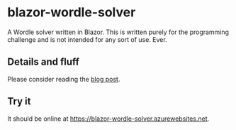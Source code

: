 # blazor-wordle-solver

A Wordle solver written in Blazor. This is written purely for the programming challenge and is not intended for any sort of use. Ever.

## Details and fluff

Please consider reading the [blog post](http://matt-thornton.net/tech/blazordle-a-wordle-solver/).

## Try it

It should be online at https://blazor-wordle-solver.azurewebsites.net.
